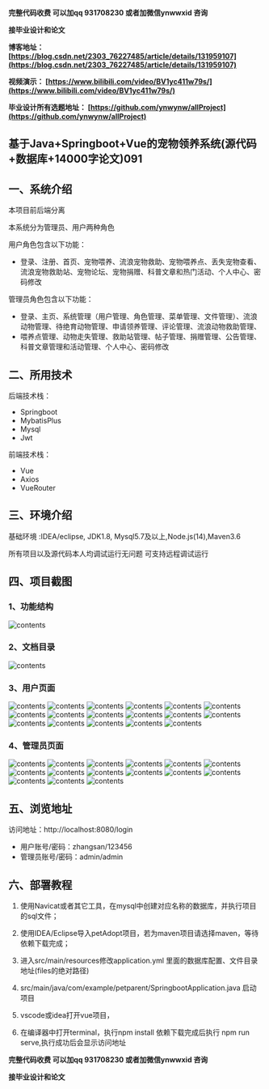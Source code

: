 **完整代码收费  可以加qq 931708230 或者加微信ynwwxid 咨询**

**接毕业设计和论文**

**博客地址：
[https://blog.csdn.net/2303_76227485/article/details/131959107](https://blog.csdn.net/2303_76227485/article/details/131959107)**

**视频演示：
[https://www.bilibili.com/video/BV1yc411w79s/](https://www.bilibili.com/video/BV1yc411w79s/)**

**毕业设计所有选题地址：
[https://github.com/ynwynw/allProject](https://github.com/ynwynw/allProject)**

## 基于Java+Springboot+Vue的宠物领养系统(源代码+数据库+14000字论文)091

## 一、系统介绍
本项目前后端分离

本系统分为管理员、用户两种角色

用户角色包含以下功能：
- 登录、注册、首页、宠物喂养、流浪宠物救助、宠物喂养点、丢失宠物查看、流浪宠物救助站、宠物论坛、宠物捐赠、科普文章和热门活动、个人中心、密码修改

管理员角色包含以下功能：
- 登录、主页、系统管理（用户管理、角色管理、菜单管理、文件管理）、流浪动物管理、待绝育动物管理、申请领养管理、评论管理、流浪动物救助管理、
- 喂养点管理、动物走失管理、救助站管理、帖子管理、捐赠管理、公告管理、科普文章管理和活动管理、个人中心、密码修改

## 二、所用技术
后端技术栈：
- Springboot
- MybatisPlus
- Mysql
- Jwt

前端技术栈：
- Vue
- Axios
- VueRouter
## 三、环境介绍
基础环境 :IDEA/eclipse, JDK1.8, Mysql5.7及以上,Node.js(14),Maven3.6

所有项目以及源代码本人均调试运行无问题 可支持远程调试运行

## 四、项目截图
### 1、功能结构
![contents](./picture/picture00.png)
### 2、文档目录
![contents](./picture/picture0.png)
### 3、用户页面
![contents](./picture/picture1.png)
![contents](./picture/picture2.png)
![contents](./picture/picture3.png)
![contents](./picture/picture4.png)
![contents](./picture/picture5.png)
![contents](./picture/picture6.png)
![contents](./picture/picture7.png)
![contents](./picture/picture8.png)
![contents](./picture/picture9.png)
![contents](./picture/picture10.png)
![contents](./picture/picture11.png)
![contents](./picture/picture12.png)
![contents](./picture/picture13.png)
![contents](./picture/picture14.png)
![contents](./picture/picture15.png)
![contents](./picture/picture16.png)
![contents](./picture/picture17.png)
### 4、管理员页面
![contents](./picture/picture18.png)
![contents](./picture/picture19.png)
![contents](./picture/picture20.png)
![contents](./picture/picture21.png)
![contents](./picture/picture22.png)
![contents](./picture/picture23.png)
![contents](./picture/picture24.png)
![contents](./picture/picture25.png)
![contents](./picture/picture26.png)
![contents](./picture/picture27.png)
![contents](./picture/picture28.png)
![contents](./picture/picture29.png)
![contents](./picture/picture30.png)
![contents](./picture/picture31.png)
![contents](./picture/picture32.png)

## 五、浏览地址

访问地址：http://localhost:8080/login

- 用户账号/密码：zhangsan/123456
- 管理员账号/密码：admin/admin

## 六、部署教程

1. 使用Navicat或者其它工具，在mysql中创建对应名称的数据库，并执行项目的sql文件；

2. 使用IDEA/Eclipse导入petAdopt项目，若为maven项目请选择maven，等待依赖下载完成；

3. 进入src/main/resources修改application.yml 里面的数据库配置、文件目录地址(files的绝对路径)

4. src/main/java/com/example/petparent/SpringbootApplication.java 启动项目

5. vscode或idea打开vue项目，

6. 在编译器中打开terminal，执行npm install 依赖下载完成后执行 npm run serve,执行成功后会显示访问地址

**完整代码收费  可以加qq 931708230 或者加微信ynwwxid 咨询**

**接毕业设计和论文**

